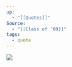 ```yaml
---
up:
  - "[[Quotes]]"
Source:
  - "[[Class of '09]]"
tags:
  - quote
---
```


![](https://i.imgur.com/AYpstW1.jpeg)
